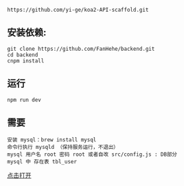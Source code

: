 ```
https://github.com/yi-ge/koa2-API-scaffold.git
```

## 安装依赖:
    git clone https://github.com/FanHehe/backend.git
    cd backend
    cnpm install
## 运行
    npm run dev

## 需要

    安装 mysql：brew install mysql
    命令行执行 mysqld （保持服务运行，不退出）
    mysql 用户名 root 密码 root 或者自改 src/config.js : DB部分
    mysql 中 存在表 tbl_user

[点击打开](http://localhost:8081)
